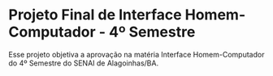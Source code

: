 # Projeto Final de Interface Homem-Computador - 4º Semestre

Esse projeto objetiva a aprovação na matéria Interface Homem-Computador do 4º Semestre do SENAI de Alagoinhas/BA.